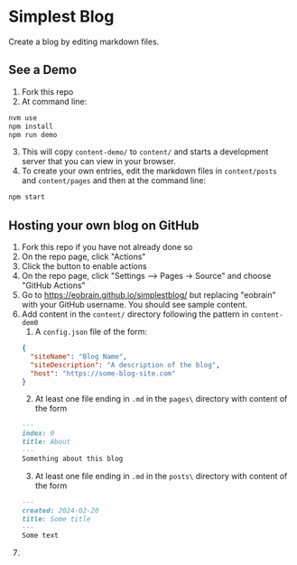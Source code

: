 # Simplest Blog

Create a blog by editing markdown files.

## See a Demo

1. Fork this repo
2. At command line:
  ```sh
  nvm use
  npm install
  npm run demo
  ```
3. This will copy `content-demo/` to `content/` and starts a development server that you can view in your browser. 
4. To create your own entries, edit the markdown files in `content/posts` and `content/pages` and then at the command line:   
  ```sh
  npm start
  ```
## Hosting your own blog on GitHub

1. Fork this repo if you have not already done so
2. On the repo page, click "Actions"
3. Click the button to enable actions
4. On the repo page, click "Settings --> Pages -> Source" and choose "GitHub Actions"
5. Go to https://eobrain.github.io/simplestblog/ but replacing "eobrain" with your GitHub username. You should see sample content.
7. Add content in the `content/` directory following the pattern in `content-dem0`
    1. A `config.json` file of the form:
      ```json
      {
        "siteName": "Blog Name",
        "siteDescription": "A description of the blog",
        "host": "https://some-blog-site.com"
      }
      ```
    2. At least one file ending in `.md` in the `pages\` directory with content of the form
    ```markdown
    ---
    index: 0
    title: About
    ---
    Something about this blog
    ```
    3. At least one file ending in `.md` in the `posts\` directory with content of the form
    ```markdown
    ---
    created: 2024-02-20
    title: Some title
    ---
    Some text
    ```
8. 


